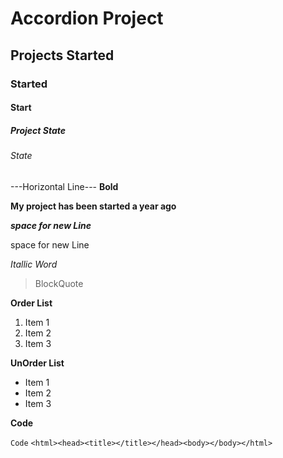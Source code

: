 # Accordion Project
## Projects Started
### Started
#### Start
##### Project State 
###### State

---Horizontal Line---
**Bold**

**My project has been started a year ago**

 ***space for new Line***

 space for new Line

 *Itallic Word*

 >BlockQuote

**Order List**

1. Item 1
2. Item 2
3. Item 3

**UnOrder List**


- Item 1
- Item 2
- Item 3

**Code**

`Code`
`<html><head><title></title></head><body></body></html>`
